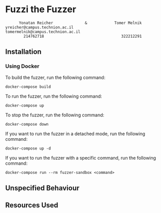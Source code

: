 # Fuzzi the Fuzzer

```
      Yonatan Reicher              &            Tomer Melnik
yreicher@campus.technion.ac.il           tomermelnik@campus.technion.ac.il
        214762718                                  322212291
```

## Installation

### Using Docker
To build the fuzzer, run the following command:
```
docker-compose build
```
To run the fuzzer, run the following command:
```
docker-compose up
```
To stop the fuzzer, run the following command:
```
docker-compose down
```

If you want to run the fuzzer in a detached mode, run the following command:
```
docker-compose up -d
```
If you want to run the fuzzer with a specific command, run the following command:
```
docker-compose run --rm fuzzer-sandbox <command>
```
## Unspecified Behaviour

## Resources Used
